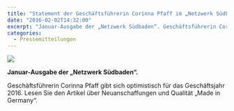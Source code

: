 ```yaml
---
title: "Statement der Geschäftsführerin Corinna Pfaff im „Netzwerk Südbaden“"
date: "2016-02-02T14:32:00"
excerpt: "Januar-Ausgabe der „Netzwerk Südbaden“. Geschäftsführerin Corinna Pfaff gibt sich optimistisch für das Geschäftsjahr 2016\. Lesen Sie den Artikel über Neuanschaffungen und Qualität „Made in Germany“."
categories:
  - Pressemitteilungen
---
```

![](https://pfaffgmbh.com/wp-content/uploads/Netzwerk_Suedbaden1.jpg)

**Januar-Ausgabe der „Netzwerk Südbaden“.**

Geschäftsführerin Corinna Pfaff gibt sich optimistisch für das Geschäftsjahr 2016\. Lesen Sie den Artikel über Neuanschaffungen und Qualität „Made in Germany“.